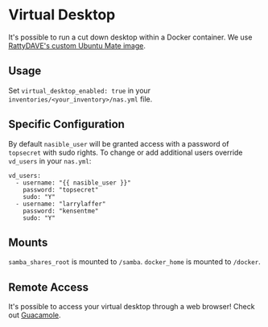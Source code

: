 # Virtual Desktop

It's possible to run a cut down desktop within a Docker container. We use [RattyDAVE's custom Ubuntu Mate image](https://github.com/RattyDAVE/docker-ubuntu-xrdp-mate-custom).

## Usage

Set `virtual_desktop_enabled: true` in your `inventories/<your_inventory>/nas.yml` file.

## Specific Configuration

By default `nasible_user` will be granted access with a password of `topsecret` with sudo rights. To change or add additional users override `vd_users` in your `nas.yml`:

```
vd_users:
  - username: "{{ nasible_user }}"
    password: "topsecret"
    sudo: "Y"
  - username: "larrylaffer"
    password: "kensentme"
    sudo: "Y"
```

## Mounts

`samba_shares_root` is mounted to `/samba`.
`docker_home` is mounted to `/docker`.

## Remote Access

It's possible to access your virtual desktop through a web browser! Check out [Guacamole](guacamole.md).
